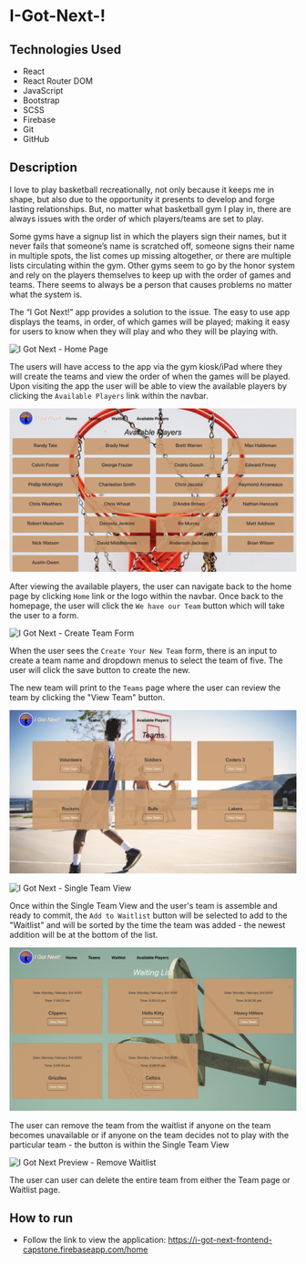 # I-Got-Next-!

## Technologies Used
* React
* React Router DOM
* JavaScript
* Bootstrap
* SCSS
* Firebase
* Git
* GitHub

## Description
I love to play basketball recreationally, not only because it keeps me in shape, but also due to the opportunity it presents to develop and forge lasting relationships. But, no matter what basketball gym I play in, there are always issues with the order of which players/teams are set to play.

 Some gyms have a signup list in which the players sign their names, but it never fails that someone’s name is scratched off, someone signs their name in multiple spots, the list comes up missing altogether, or there are multiple lists circulating within the gym. Other gyms seem to go by the honor system and rely on the players themselves to keep up with the order of games and teams. There seems to always be a person that causes problems no matter what the system is. 
 
 The “I Got Next!” app provides a solution to the issue.  The easy to use app displays the teams, in order, of which games will be played; making it easy for users to know when they will play and who they will be playing with.

 ![I Got Next - Home Page](https://raw.githubusercontent.com/rtate2/i-got-next/master/src/images/Screen%20Shot%202020-02-07%20at%208.42.00%20PM.png)

The users will have access to the app via the gym kiosk/iPad where they will create the teams and view the order of when the games will be played. Upon visiting the app the user will be able to view the available players by clicking the `Available Players` link within the navbar.

![I Got Next - Available Players](https://raw.githubusercontent.com/rtate2/i-got-next/master/src/images/Screen%20Shot%202020-02-16%20at%203.53.14%20PM.png)

After viewing the available players, the user can navigate back to the home page by clicking `Home` link or the logo within the navbar. Once back to the homepage, the user will click the `We have our Team` button which will take the user to a form.

![I Got Next - Create Team Form](https://raw.githubusercontent.com/rtate2/i-got-next/master/src/images/Screen%20Shot%202020-02-16%20at%204.24.28%20PM.png)

When the user sees the `Create Your New Team` form, there is an input to create a team name and dropdown menus to select the team of five. The user will click the save button to create the new.

The new team will print to the `Teams` page where the user can review the team by clicking the "View Team" button.

![I Got Next - Teams](https://raw.githubusercontent.com/rtate2/i-got-next/master/src/images/Screen%20Shot%202020-02-16%20at%204.54.05%20PM.png)

![I Got Next - Single Team View](https://raw.githubusercontent.com/rtate2/i-got-next/master/src/images/Screen%20Shot%202020-02-16%20at%204.58.28%20PM.png)

Once within the Single Team View and the user's team is assemble and ready to commit, the `Add to Waitlist` button will  be selected to add to the "Waitlist" and will be sorted by the time the team was added - the newest addition will be at the bottom of the list.

![I Got Next - Waitlist](https://raw.githubusercontent.com/rtate2/i-got-next/master/src/images/Screen%20Shot%202020-02-16%20at%205.22.02%20PM.png)

The user can remove the team from the waitlist if anyone on the team becomes unavailable or if anyone on the team decides not to play with the particular team - the button is within the Single Team View

![I Got Next Preview - Remove Waitlist](https://raw.githubusercontent.com/rtate2/i-got-next/master/src/images/Screen%20Shot%202020-02-16%20at%204.58.28%20PM.png)

The user can user can delete the entire team from either the Team page or Waitlist page.

## How to run
* Follow the link to view the application:
https://i-got-next-frontend-capstone.firebaseapp.com/home
